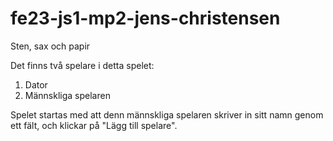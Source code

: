 # fe23-js1-mp2-jens-christensen
 Sten, sax och papir

 Det finns två spelare i detta spelet:
 1. Dator
 2. Männskliga spelaren

 Spelet startas med att denn männskliga spelaren skriver in sitt namn genom ett fält,
 och klickar på "Lägg till spelare".
